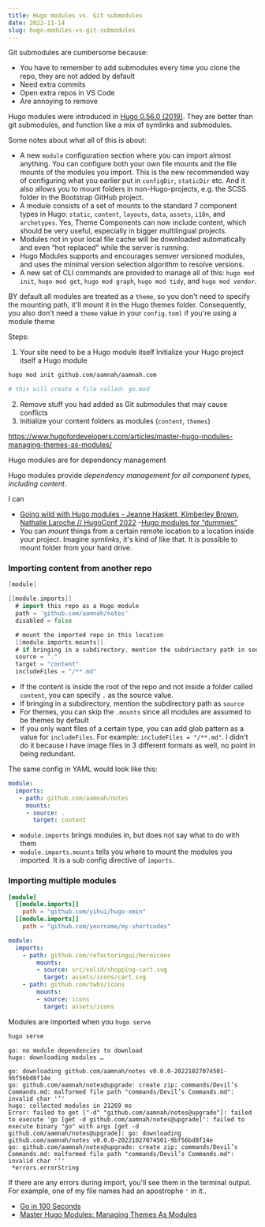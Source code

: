 ```yaml
---
title: Hugo modules vs. Git submodules
date: 2022-11-14
slug: hugo-modules-vs-git-submodules
---
```


Git submodules are cumbersome because: 

- You have to remember to add submodules every time you clone the repo, they are not added by default
- Need extra commits
- Open extra repos in VS Code
- Are annoying to remove

Hugo modules were introduced in [Hugo 0.56.0 (2019)](https://gohugo.io/news/0.56.0-relnotes/). They are better than git submodules, and function like a mix of symlinks and submodules.

Some notes about what all of this is about:

- A new `module` configuration section where you can import almost anything. You can configure both your own file mounts and the file mounts of the modules you import. This is the new recommended way of configuring what you earlier put in `configDir`, `staticDir` etc. And it also allows you to mount folders in non-Hugo-projects, e.g. the SCSS folder in the Bootstrap GitHub project.
- A module consists of a set of mounts to the standard 7 component types in Hugo: `static`, `content`, `layouts`, `data`, `assets`, `i18n`, and `archetypes`. Yes, Theme Components can now include content, which should be very useful, especially in bigger multilingual projects.
- Modules not in your local file cache will be downloaded automatically and even “hot replaced” while the server is running.
- Hugo Modules supports and encourages semver versioned modules, and uses the minimal version selection algorithm to resolve versions.
- A new set of CLI commands are provided to manage all of this: `hugo mod init`, `hugo mod get`, `hugo mod graph`, `hugo mod tidy`, and `hugo mod vendor`.


BY default all modules are treated as a `theme`, so you don't need to specify the mounting path, it'll mount it in the Hugo themes folder. Consequently, you also don't need a `theme` value in your `config.toml` if you're using a module theme


Steps:

1. Your site need to be a Hugo module itself Initialize your Hugo project itself a Hugo module

```bash
hugo mod init github.com/aamnah/aamnah.com

# this will create a file called: go.mod
```

2. Remove stuff you had added as Git submodules that may cause conflicts
3. Initialize your content folders as modules (`content`, `themes`)

https://www.hugofordevelopers.com/articles/master-hugo-modules-managing-themes-as-modules/



Hugo modules are for dependency management

Hugo modules provide _dependency management for all component types, including content_.

I can

- [Going wild with Hugo modules - Jeanne Haskett, Kimberley Brown, Nathalie Laroche // HugoConf 2022](https://www.youtube.com/watch?v=K4lL3NMRmbY)
 -[Hugo modules for “dummies”](https://discourse.gohugo.io/t/hugo-modules-for-dummies/20758)
- [](https://discourse.gohugo.io/t/how-to-add-a-theme-using-modules-for-beginners/20665)
You can _mount_ things from a certain remote location to a location inside your project. Imagine _symlinks_, it's kind of like that. It is possible to mount folder from your hard drive.


### Importing content from another repo

```go
[module]

[[module.imports]]
  # import this repo as a Hugo module
  path = 'github.com/aamnah/notes'
  disabled = false

  # mount the imported repo in this location
  [[module.imports.mounts]]
  # if bringing in a subdirectory, mention the subdriectory path in source
  source = "."
  target = "content"
  includeFiles = "/**.md"
```
- If the content is inside the root of the repo and not inside a folder called `content`, you can specify `.` as the source value.
- If bringing in a subdirectory, mention the subdirectory path as `source`
- For themes, you can skip the `.mounts` since all modules are assumed to be themes by default
- If you only want files of a certain type, you can add glob pattern as a value for `includeFiles`. For example: `includeFiles = "/**.md"`. I didn't do it because i have image files in 3 different formats as well, no point in being redundant.

The same config in YAML would look like this:

```yaml
module:
  imports:
   - path: github.com/aamnah/notes
     mounts:
     - source: .
       target: content
```


- `module.imports` brings modules in, but does not say what to do with them
- `module.imports.mounts` tells you where to mount the modules you imported. It is a sub config directive of `imports`.

### Importing multiple modules

```toml
[module]
  [[module.imports]]
    path = "github.com/yihui/hugo-xmin"
  [[module.imports]]
    path = "github.com/yourname/my-shortcodes"
```

```yaml
module:
  imports:
    - path: github.com/refactoringui/heroicons
        mounts:
        - source: src/solid/shopping-cart.svg
          target: assets/icons/cart.svg
    - path: github.com/twbs/icons
        mounts:
        - source: icons
          target: assets/icons
```


Modules are imported when you `hugo serve`

```bash
hugo serve
```

```
go: no module dependencies to download
hugo: downloading modules …
```

```
go: downloading github.com/aamnah/notes v0.0.0-20221027074501-9bf56bd8f14e
go: github.com/aamnah/notes@upgrade: create zip: commands/Devil’s Commands.md: malformed file path "commands/Devil’s Commands.md": invalid char '’'
hugo: collected modules in 21269 ms
Error: failed to get ["-d" "github.com/aamnah/notes@upgrade"]: failed to execute 'go [get -d github.com/aamnah/notes@upgrade]': failed to execute binary "go" with args [get -d github.com/aamnah/notes@upgrade]: go: downloading github.com/aamnah/notes v0.0.0-20221027074501-9bf56bd8f14e
go: github.com/aamnah/notes@upgrade: create zip: commands/Devil’s Commands.md: malformed file path "commands/Devil’s Commands.md": invalid char '’'
 *errors.errorString
```

If there are any errors during import, you'll see them in the terminal output. For example, one of my file names had an apostrophe `'` in it..


- [Go in 100 Seconds](https://www.youtube.com/watch?v=446E-r0rXHI)
- [Master Hugo Modules: Managing Themes As Modules](https://www.hugofordevelopers.com/articles/master-hugo-modules-managing-themes-as-modules/)